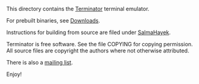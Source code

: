 This directory contains the
[Terminator](https://github.com/software-jessies-org/jessies/wiki/Terminator)
terminal emulator.

For prebuilt binaries, see 
[Downloads](https://github.com/software-jessies-org/jessies/wiki/Downloads).

Instructions for building from source are filed under 
[SalmaHayek](https://github.com/software-jessies-org/jessies/wiki/SalmaHayek#user-content-downloads--building-from-source).

Terminator is free software. See the file COPYING for copying permission.
All source files are copyright the authors where not otherwise attributed.

There is also a [mailing list](mailto:terminator-users@googlegroups.com).

Enjoy!
